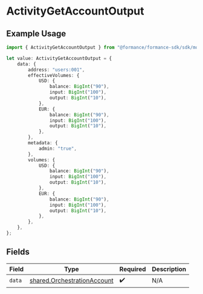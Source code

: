 # ActivityGetAccountOutput

## Example Usage

```typescript
import { ActivityGetAccountOutput } from "@formance/formance-sdk/sdk/models/shared";

let value: ActivityGetAccountOutput = {
    data: {
        address: "users:001",
        effectiveVolumes: {
            USD: {
                balance: BigInt("90"),
                input: BigInt("100"),
                output: BigInt("10"),
            },
            EUR: {
                balance: BigInt("90"),
                input: BigInt("100"),
                output: BigInt("10"),
            },
        },
        metadata: {
            admin: "true",
        },
        volumes: {
            USD: {
                balance: BigInt("90"),
                input: BigInt("100"),
                output: BigInt("10"),
            },
            EUR: {
                balance: BigInt("90"),
                input: BigInt("100"),
                output: BigInt("10"),
            },
        },
    },
};
```

## Fields

| Field                                                                             | Type                                                                              | Required                                                                          | Description                                                                       |
| --------------------------------------------------------------------------------- | --------------------------------------------------------------------------------- | --------------------------------------------------------------------------------- | --------------------------------------------------------------------------------- |
| `data`                                                                            | [shared.OrchestrationAccount](../../../sdk/models/shared/orchestrationaccount.md) | :heavy_check_mark:                                                                | N/A                                                                               |